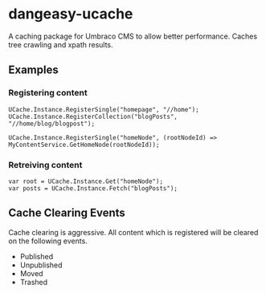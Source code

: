 # dangeasy-ucache

A caching package for Umbraco CMS to allow better performance. Caches tree crawling and xpath results.

## Examples
### Registering content
```
UCache.Instance.RegisterSingle("homepage", "//home");
UCache.Instance.RegisterCollection("blogPosts", "//home/blog/blogpost");

UCache.Instance.RegisterSingle("homeNode", (rootNodeId) => MyContentService.GetHomeNode(rootNodeId));
```

### Retreiving content
```
var root = UCache.Instance.Get("homeNode"); 
var posts = UCache.Instance.Fetch("blogPosts");
```

## Cache Clearing Events
Cache clearing is aggressive. All content which is registered will be cleared on the following events. 
- Published
- Unpublished
- Moved
- Trashed

